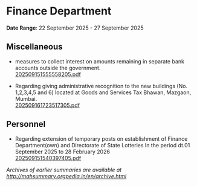 # Finance Department

**Date Range**: 22 September 2025 - 27 September 2025


## Miscellaneous
- measures to collect interest on amounts remaining in separate bank accounts outside the government.\
  [202509151555558205.pdf](https://gr.maharashtra.gov.in/Site/Upload/Government%20Resolutions/English/202509151555558205.pdf)

- Regarding giving administrative recognition to the new buildings (No. 1,2,3,4,5 and 6) located at Goods and Services Tax Bhawan, Mazgaon, Mumbai.\
  [202509161723517305.pdf](https://gr.maharashtra.gov.in/Site/Upload/Government%20Resolutions/English/202509161723517305.pdf)

## Personnel
- Regarding extension of temporary posts on establishment of Finance Department(own) and Directorate of State Lotteries In the period dt.01 September 2025 to 28 February 2026\
  [202509151540397405.pdf](https://gr.maharashtra.gov.in/Site/Upload/Government%20Resolutions/English/202509151540397405.pdf)


*Archives of earlier summaries are available at http://mahsummary.orgpedia.in/en/archive.html*